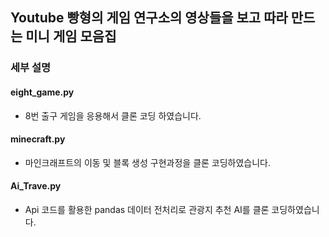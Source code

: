 ## Youtube 빵형의 게임 연구소의 영상들을 보고 따라 만드는 미니 게임 모음집

### 세부 설명

#### eight_game.py
* 8번 출구 게임을 응용해서 클론 코딩 하였습니다.

#### minecraft.py
* 마인크래프트의 이동 및 블록 생성 구현과정을 클론 코딩하였습니다.

#### Ai_Trave.py
* Api 코드를 활용한 pandas 데이터 전처리로 관광지 추천 AI를 클론 코딩하였습니다.
